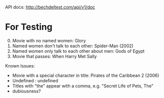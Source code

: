 API docs: 
http://bechdeltest.com/api/v1/doc

# For Testing

0. Movie with no named women: Glory
1. Named women don't talk to each other: Spider-Man (2002)
2. Named women only talk to each other about men: Gods of Egypt
3. Movie that passes: When Harry Met Sally

Known Issues: 
- Movie with a special character in title: Pirates of the Caribbean 2 (2006)
- Undefined : undefined
- Titles with "the" appear with a comma, e.g. "Secret Life of Pets, The"
- dubiousness?

